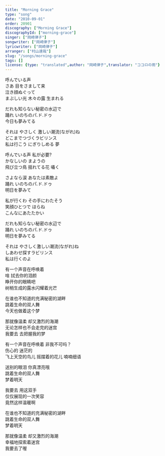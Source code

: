 ```yaml
---
title: "Morning Grace"
type: "song"
date: "2010-09-01"
order: 20901
discography: ["Morning Grace"]
discographyId: ["morning-grace"]
singer: ["岡崎律子"]
songwriter: ["岡崎律子"]
lyricwriter: ["岡崎律子"]
arranger: ["村山達哉"]
slug: "/songs/morning-grace"
tags: []
license: {type: "translated",author: "岡崎律子",translator: "ココロの雨"}
---
```


呼んでいる声   
さあ 目をさまして来  
泣き顔ぬぐって   
まぶしい光 木々の露 生まれる  
  
だれも知らない秘密の水辺で   
踊れ いのちのパ.ド.ドゥ   
今日も夢みてる   
  
それは やさしく 激しい潮流(ながれ)ね   
どこまでつづくラビリンス   
私は行こう にぎりしめる 夢   
  
呼んでいる声 私が必要?   
かなしいの まようの   
飛び立つ鳥 揺れてる花 囁く   
  
さよなら涙 あなたは素敵よ   
踊れ いのちのパ.ド.ドゥ  
明日を夢みて   
  
私が行くわ その手にわたそう   
笑顔ひとつで ほらね  
こんなにあたたかい   
  
だれも知らない秘密の水辺で   
踊れ いのちのパ.ド.ドゥ   
明日を夢みてる   
  
それは やさしく激しい潮流(ながれ)ね  
しあわせ探すラビリンス   
私は行くのよ   
  
  <!-- 翻译 -->

有一个声音在呼唤着  
啥 拭去你的泪颜  
睁开你的眼睛吧  
树梢生成的露水闪耀着光芒  
  
在谁也不知道的充满秘密的湖畔  
跳着生命的双人舞  
今天也做着这个梦  
  
那就像温柔 却又激烈的海潮  
无论怎样也不会走完的迷宫  
我要去 去把握我的梦  
  
有一个声音在呼唤着 非我不可吗？  
伤心的 迷茫的  
飞上天空的鸟儿 摇摆着的花儿 喃喃细语  
  
送别的眼泪 你真漂亮哦  
跳着生命的双人舞  
梦着明天  
  
我要去 用这双手  
仅仅展现的一次笑容  
竟然这样温暖啊  
  
在谁也不知道的充满秘密的湖畔  
跳着生命的双人舞  
梦着明天  
  
那就像温柔 却又激烈的海潮   
幸福地探索着迷宫  
我要去了喔
